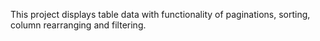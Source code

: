 This project displays table data with functionality of paginations, sorting, column rearranging and filtering.
